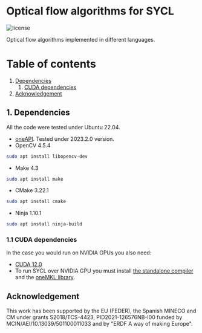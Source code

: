 # Optical flow algorithms for SYCL
<img alt="license" src="https://img.shields.io/github/license/mashape/apistatus.svg"/>

Optical flow algorithms implemented in different languages.

# Table of contents
1. [Dependencies](#1-dependencies)
    1. [CUDA dependencies](#11-cuda-dependencies)
2. [Acknowledgement](#acknowledgement)

## 1. Dependencies
All the code were tested under Ubuntu 22.04.

* [oneAPI](https://www.intel.com/content/www/us/en/developer/tools/oneapi/base-toolkit-download.html). Tested under 2023.2.0 version.
* OpenCV 4.5.4
```bash
sudo apt install libopencv-dev
```
* Make 4.3
```bash
sudo apt install make
```
* CMake 3.22.1
```bash
sudo apt install cmake
```
* Ninja 1.10.1
```bash
sudo apt install ninja-build
```

### 1.1 CUDA dependencies
In the case you would run on NVIDIA GPUs you also need:

* [CUDA 12.0](https://developer.nvidia.com/cuda-12-0-0-download-archive)
* To run SYCL over NVIDIA GPU you must install [the standalone compiler](https://github.com/intel/llvm/blob/sycl/sycl/doc/GetStartedGuide.md) and the [oneMKL library](https://github.com/oneapi-src/oneMKL).

## Acknowledgement
This work has been supported by the EU (FEDER), the Spanish MINECO and CM under grants S2018/TCS-4423, PID2021-126576NB-I00 funded by MCIN/AEI/10.13039/501100011033 and by "ERDF A way of making Europe".
